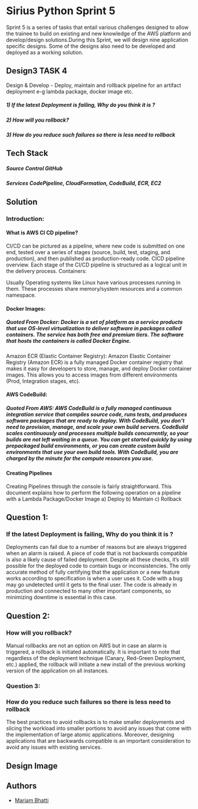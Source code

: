 # Sirius Python Sprint 5

Sprint 5 is a series of tasks that entail various challenges designed to allow the trainee to build on existing and new knowledge of the AWS platform and develop/design solutions.During this Sprint, we will design nine application specific designs. Some of the designs also need to be developed and deployed as a working solution.


## Design3 TASK 4
Design & Develop - Deploy, maintain and rollback pipeline for an artifact deployment e-g lambda
package, docker image etc.
##### 1) If the latest Deployment is failing, Why do you think it is ?
##### 2) How will you rollback?
##### 3) How do you reduce such failures so there is less need to rollback

## Tech Stack
##### **Source Control** GitHub
##### **Services** CodePipeline, CloudFormation, CodeBuild, ECR, EC2

## Solution

### Introduction:
#### What is AWS CI CD pipeline?
CI/CD can be pictured as a pipeline, where new code is submitted on one end, tested over a series of stages (source, build, test, staging, and production), and then published as production-ready code. CICD pipeline overview. Each stage of the CI/CD pipeline is structured as a logical unit in the delivery process.
Containers:


Usually Operating systems like Linux have various processes running in them. These processes share memory/system resources and a common namespace. 

#### Docker Images:
##### *Quoted From Docker*: Docker is a set of platform as a service products that use OS-level virtualization to deliver software in packages called containers. The service has both free and premium tiers. The software that hosts the containers is called Docker Engine.

Amazon ECR (Elastic Container Registry):
Amazon Elastic Container Registry (Amazon ECR) is a fully managed Docker container registry that makes it easy for developers to store, manage, and deploy Docker container images. This allows you to access images from different environments (Prod, Integration stages, etc). 


#### AWS CodeBuild:

##### *Quoted From AWS*: AWS CodeBuild is a fully managed continuous integration service that compiles source code, runs tests, and produces software packages that are ready to deploy. With CodeBuild, you don’t need to provision, manage, and scale your own build servers. CodeBuild scales continuously and processes multiple builds concurrently, so your builds are not left waiting in a queue. You can get started quickly by using prepackaged build environments, or you can create custom build environments that use your own build tools. With CodeBuild, you are charged by the minute for the compute resources you use.

#### Creating Pipelines

Creating Pipelines through the console is fairly straightforward. This document explains how to perform the following operation on a pipeline with a Lambda Package/Docker Image 
a) Deploy 
b) Maintain
c) Rollback


## Question 1:
### If the latest Deployment is failing, Why do you think it is ?
Deployments can fail due to a number of reasons but are always triggered when an alarm is raised. A piece of code that is not backwards compatible is also a likely cause of failed deployment.
Despite all these checks, it’s still possible for the deployed code to contain bugs or inconsistencies. The only accurate method of fully certifying that the application or a new feature works according to specification is when a user uses it. Code with a bug may go undetected until it gets to the final user. The code is already in production and connected to many other important components, so minimizing downtime is essential in this case.  


## Question 2: 
### How will you rollback?
Manual rollbacks are not an option on AWS but in case an alarm is triggered, a rollback is initiated automatically. It is important to note that regardless of the deployment technique (Canary, Red-Green Deployment, etc.) applied, the rollback will initiate a new install of the previous working version of the application on all instances. 


### Question 3:
### How do you reduce such failures so there is less need to rollback
The best practices to avoid rollbacks is to make smaller deployments and slicing the workload into smaller portions to avoid any issues that come with the implementation of large atomic applications. Moreover, designing applications that are backwards compatible is an important consideration to avoid any issues with existing services. 



## Design Image




## Authors

- [Mariam Bhatti](mariambhatti8989@gmail.com)
